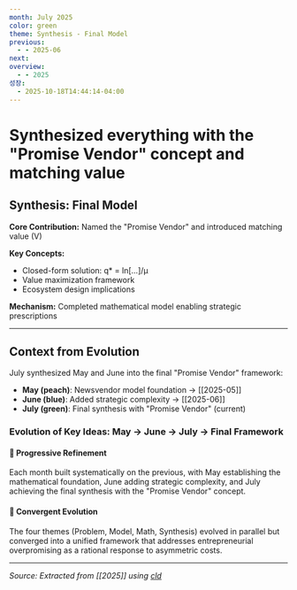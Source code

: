 ```yaml
---
month: July 2025
color: green
theme: Synthesis - Final Model
previous:
  - - 2025-06
next:
overview:
  - - 2025
성장:
  - 2025-10-18T14:44:14-04:00
---
```


# Synthesized everything with the "Promise Vendor" concept and matching value

## Synthesis: Final Model

**Core Contribution:** Named the "Promise Vendor" and introduced matching value (V)

**Key Concepts:**

* Closed-form solution: q* = ln[...]/μ  
* Value maximization framework  
* Ecosystem design implications

**Mechanism:** Completed mathematical model enabling strategic prescriptions

---

## Context from Evolution

July synthesized May and June into the final "Promise Vendor" framework:
- **May (peach)**: Newsvendor model foundation → [[2025-05]]
- **June (blue)**: Added strategic complexity → [[2025-06]]
- **July (green)**: Final synthesis with "Promise Vendor" (current)

### Evolution of Key Ideas: May → June → July → Final Framework

#### 🔄 Progressive Refinement
Each month built systematically on the previous, with May establishing the mathematical foundation, June adding strategic complexity, and July achieving the final synthesis with the "Promise Vendor" concept.

#### 🎯 Convergent Evolution
The four themes (Problem, Model, Math, Synthesis) evolved in parallel but converged into a unified framework that addresses entrepreneurial overpromising as a rational response to asymmetric costs.

---

*Source: Extracted from [[2025]] using [cld](https://claude.ai/chat/7fee518c-b641-469f-9514-374748a8a350)*
